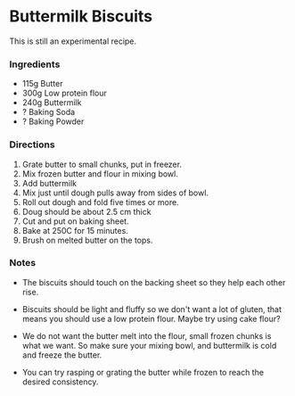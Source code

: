 # Buttermilk Biscuits #

This is still an experimental recipe.

### Ingredients

- 115g Butter
- 300g Low protein flour
- 240g Buttermilk
- ? Baking Soda
- ? Baking Powder

### Directions

 1. Grate butter to small chunks, put in freezer.
 2. Mix frozen butter and flour in mixing bowl.
 3. Add buttermilk
 4. Mix just until dough pulls away from sides of bowl.
 5. Roll out dough and fold five times or more.
 6. Doug should be about 2.5 cm thick
 7. Cut and put on baking sheet.
 8. Bake at 250C for 15 minutes.
 9. Brush on melted butter on the tops.

### Notes

 - The biscuits should touch on the backing sheet so they help each other rise.

 - Biscuits should be light and fluffy so we don't want a lot of gluten, that
   means you should use a low protein flour. Maybe try using cake flour?

 - We do not want the butter melt into the flour, small frozen chunks is what
   we want. So make sure your mixing bowl, and buttermilk is cold and freeze
   the butter.

 - You can try rasping or grating the butter while frozen to reach the desired
   consistency.
